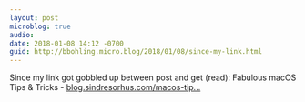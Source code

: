 ```yaml
---
layout: post
microblog: true
audio: 
date: 2018-01-08 14:12 -0700
guid: http://bbohling.micro.blog/2018/01/08/since-my-link.html
---
```

Since my link got gobbled up between post and get (read): Fabulous macOS Tips & Tricks - [blog.sindresorhus.com/macos-tip...](https://blog.sindresorhus.com/macos-tips-tricks-13046cf377f8)
